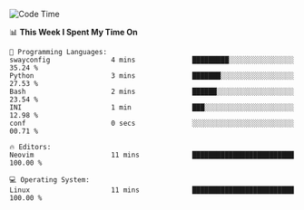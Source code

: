 <!-- [![Top Langs](https://github-readme-stats.vercel.app/api/top-langs/?username=gagahsyuja&theme=dracula&hide_border=true&border_radius=7)](https://github.com/anuraghazra/github-readme-stats) -->

<!--START_SECTION:waka-->
![Code Time](http://img.shields.io/badge/Code%20Time-285%20hrs%2013%20mins-blue)

📊 **This Week I Spent My Time On** 

```text
💬 Programming Languages: 
swayconfig               4 mins              █████████░░░░░░░░░░░░░░░░   35.24 % 
Python                   3 mins              ███████░░░░░░░░░░░░░░░░░░   27.53 % 
Bash                     2 mins              ██████░░░░░░░░░░░░░░░░░░░   23.54 % 
INI                      1 min               ███░░░░░░░░░░░░░░░░░░░░░░   12.98 % 
conf                     0 secs              ░░░░░░░░░░░░░░░░░░░░░░░░░   00.71 % 

🔥 Editors: 
Neovim                   11 mins             █████████████████████████   100.00 % 

💻 Operating System: 
Linux                    11 mins             █████████████████████████   100.00 % 
```


<!--END_SECTION:waka-->
